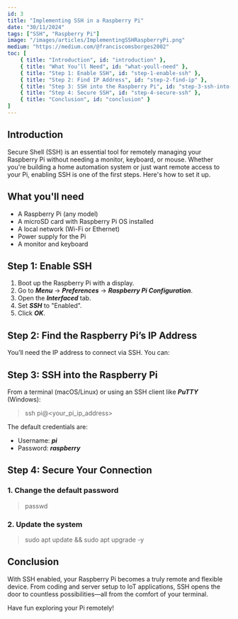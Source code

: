 ```yaml
---
id: 3
title: "Implementing SSH in a Raspberry Pi"
date: "30/11/2024"
tags: ["SSH", "Raspberry Pi"]
image: "/images/articles/ImplementingSSHRaspberryPi.png"
medium: "https://medium.com/@franciscomsborges2002"
toc: [
    { title: "Introduction", id: "introduction" },
    { title: "What You’ll Need", id: "what-youll-need" },
    { title: "Step 1: Enable SSH", id: "step-1-enable-ssh" },
    { title: "Step 2: Find IP Address", id: "step-2-find-ip" },
    { title: "Step 3: SSH into the Raspberry Pi", id: "step-3-ssh-into-pi" },
    { title: "Step 4: Secure SSH", id: "step-4-secure-ssh" },
    { title: "Conclusion", id: "conclusion" }
]
---
```


<span id="introduction"></span>

## Introduction

Secure Shell (SSH) is an essential tool for remotely managing your Raspberry Pi without needing a monitor, keyboard, or mouse. Whether you're building a home automation system or just want remote access to your Pi, enabling SSH is one of the first steps. Here's how to set it up.

## What you'll need

- A Raspberry Pi (any model)
- A microSD card with Raspberry Pi OS installed
- A local network (Wi-Fi or Ethernet)
- Power supply for the Pi
- A monitor and keyboard

<span id="step-1-enable-ssh"></span>

## Step 1: Enable SSH

1. Boot up the Raspberry Pi with a display.
2. Go to **_Menu_** → **_Preferences_** → **_Raspberry Pi Configuration_**.
3. Open the **_Interfaced_** tab.
4. Set **_SSH_** to "Enabled".
5. Click **_OK_**.

<span id="step-2-find-ip"></span>

## Step 2: Find the Raspberry Pi’s IP Address

You’ll need the IP address to connect via SSH. You can:

<span id="step-3-ssh-into-pi"></span>

## Step 3: SSH into the Raspberry Pi

From a terminal (macOS/Linux) or using an SSH client like **_PuTTY_** (Windows):

> ssh pi@<your_pi_ip_address>

The default credentials are:

- Username: **_pi_**
- Password: **_raspberry_**

<span id="step-4-secure-ssh"></span>

## Step 4: Secure Your Connection

### 1. Change the default password

> passwd

### 2. Update the system

> sudo apt update && sudo apt upgrade -y

<span id="conclusion"></span>

## Conclusion

With SSH enabled, your Raspberry Pi becomes a truly remote and flexible device. From coding and server setup to IoT applications, SSH opens the door to countless possibilities—all from the comfort of your terminal.

Have fun exploring your Pi remotely!
